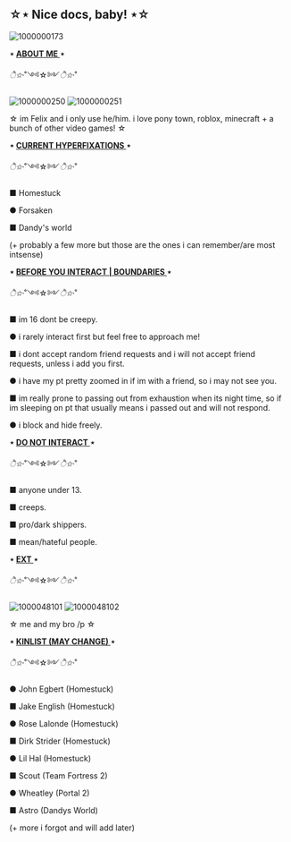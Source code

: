 ## **☆⋆ Nice docs, baby! ⋆☆**

![1000000173](https://github.com/user-attachments/assets/95cca0ea-082a-4010-9305-b470eb21cb95)

**⋆ <ins> ABOUT ME </ins> ⋆**

*ੈ✩‧*˚༺☆༻*ੈ✩‧*˚

![1000000250](https://github.com/user-attachments/assets/c492f6a8-9810-4953-a9e2-dd351a209938) ![1000000251](https://github.com/user-attachments/assets/86bac179-f44b-4667-bbe6-c8d885b8535d)




☆ im Felix and i only use he/him. i love pony town, roblox, minecraft + a bunch of other video games! ☆

**⋆ <ins> CURRENT HYPERFIXATIONS  </ins> ⋆**

*ੈ✩‧*˚༺☆༻*ੈ✩‧*˚

■ Homestuck 

● Forsaken

■ Dandy's world 

(+ probably a few more but those are the ones i can remember/are most intsense)


**⋆ <ins> BEFORE YOU INTERACT | BOUNDARIES </ins> ⋆**

*ੈ✩‧*˚༺☆༻*ੈ✩‧*˚

■ im 16 dont be creepy.

● i rarely interact first but feel free to approach me! 

■ i dont accept random friend requests and i will not accept friend requests, unless i add you first.

● i have my pt pretty zoomed in if im with a friend, so i may not see you.

■ im really prone to passing out from exhaustion when its night time, so if im sleeping on pt that usually means i passed out and will not respond. 

● i block and hide freely.

**⋆ <ins> DO NOT INTERACT </ins> ⋆**

*ੈ✩‧*˚༺☆༻*ੈ✩‧*˚

■ anyone under 13.

■ creeps. 

■ pro/dark shippers.

■ mean/hateful people.

 **⋆ <ins> EXT </ins> ⋆**

*ੈ✩‧*˚༺☆༻*ੈ✩‧*˚



![1000048101](https://github.com/user-attachments/assets/0bbfd4b0-3db2-48ef-8791-38ad992c19b6) ![1000048102](https://github.com/user-attachments/assets/70f41403-db2b-46e6-a1e4-dfdddfc2e5d1)

☆ me and my bro /p ☆

**⋆ <ins> KINLIST (MAY CHANGE) </ins> ⋆**

*ੈ✩‧*˚༺☆༻*ੈ✩‧*˚

● John Egbert (Homestuck)

■ Jake English (Homestuck)

● Rose Lalonde (Homestuck)

■ Dirk Strider (Homestuck)

● Lil Hal (Homestuck)

■ Scout (Team Fortress 2)

● Wheatley (Portal 2)

■ Astro (Dandys World)

(+ more i forgot and will add later)
